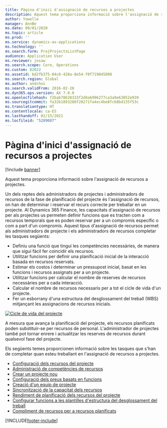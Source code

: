 ```yaml
---
title: Pàgina d'inici d'assignació de recursos a projectes
description: Aquest tema proporciona informació sobre l'assignació de recursos a projectes.
author: Yowelle
manager: AnnBe
ms.date: 09/01/2020
ms.topic: article
ms.prod: ''
ms.service: dynamics-ax-applications
ms.technology: ''
ms.search.form: ProjProjectsListPage
audience: Application User
ms.reviewer: josaw
ms.search.scope: Core, Operations
ms.custom: 82022
ms.assetid: bd2fb375-84c6-428a-8e54-f0f719045898
ms.search.region: Global
ms.author: andchoi
ms.search.validFrom: 2016-02-28
ms.dyn365.ops.version: AX 7.0.0
ms.openlocfilehash: f2bab78628333f2d8a6996277ca3a9e63052e939
ms.sourcegitcommit: fa32b1893286f20271fa4ec4be8fc68bd135f53c
ms.translationtype: HT
ms.contentlocale: ca-ES
ms.lasthandoff: 02/15/2021
ms.locfileid: "5289087"
---
```

# <a name="project-resourcing-home-page"></a>Pàgina d'inici d'assignació de recursos a projectes

[!include [banner](../includes/banner.md)]

Aquest tema proporciona informació sobre l'assignació de recursos a projectes.

Un dels reptes dels administradors de projectes i administradors de recursos de la fase de planificació del projecte és l'assignació de recursos, on han de determinar i reservar el recurs correcte per treballar en un projecte. Al Dynamics 365 Finance, les capacitats d'assignació de recursos per als projectes us permeten definir funcions que es tracten com a recursos temporals que es poden reservar per a un compromís específic o com a part d'un compromís. Aquest tipus d'assignació de recursos permet als administradors de projecte i els administradors de recursos completar les tasques següents:

- Definiu una funció que tingui les competències necessàries, de manera que sigui fàcil fer coincidir els recursos.
- Utilitzar funcions per definir una planificació inicial de la interacció basada en recursos reservats.
- Estimar els costos i determinar un pressupost inicial, basat en les funcions i recursos assignats per a un projecte.
- Utilitzar funcions per calcular el nombre de reserves de recursos necessàries per a cada interacció.
- Calcular el nombre de recursos necessaris per a tot el cicle de vida d'un projecte.
- Fer un esborrany d'una estructura del desglossament del treball (WBS) mitjançant les assignacions de recursos inicials.

[![Cicle de vida del projecte](./media/projectresourcing02-1024x812.jpg)](./media/projectresourcing02.jpg)

A mesura que avança la planificació del projecte, els recursos planificats poden substituir-se per recursos de personal. L'administrador de projectes també pot tornar enrere i actualitzar les reserves de recursos durant qualsevol fase del projecte.

Els següents temes proporcionen informació sobre les tasques que s'han de completar quan esteu treballant en l'assignació de recursos a projectes.

- [Configuració dels recursos del projecte](set-up-project-resources.md)
- [Administració de competències de recursos](manage-resource-competencies.md)
- [Crear un projecte nou](create-new-project.md)
- [Configuració dels preus basats en funcions](set-up-role-based-pricing.md)
- [Creació d'un equip de projecte](create-project-team.md)
- [Sincronització de la capacitat dels recursos](synchronize-resource-capacity.md)
- [Rendiment de planificació dels recursos del projecte](project-scheduling-performance.md)
- [Configurar funcions a les plantilles d'estructura del desglossament del treball](set-up-roles-wbs-template.md)
- [Compliment de recursos per a recursos planificats](resource-fulfillment-planned-resources.md)


[!INCLUDE[footer-include](../includes/footer-banner.md)]